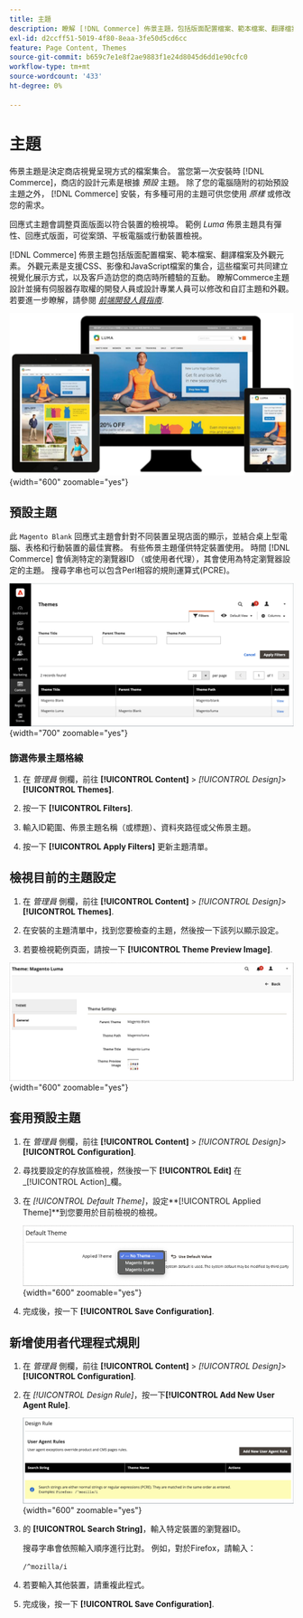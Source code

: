 ```yaml
---
title: 主題
description: 瞭解 [!DNL Commerce] 佈景主題，包括版面配置檔案、範本檔案、翻譯檔案，以及定義商店外觀的外觀。
exl-id: d2ccff51-5019-4f80-8eaa-3fe50d5cd6cc
feature: Page Content, Themes
source-git-commit: b659c7e1e8f2ae9883f1e24d8045d6dd1e90cfc0
workflow-type: tm+mt
source-wordcount: '433'
ht-degree: 0%

---
```


# 主題

佈景主題是決定商店視覺呈現方式的檔案集合。 當您第一次安裝時 [!DNL Commerce]，商店的設計元素是根據 _預設_ 主題。 除了您的電腦隨附的初始預設主題之外， [!DNL Commerce] 安裝，有多種可用的主題可供您使用 _原樣_ 或修改您的需求。

回應式主題會調整頁面版面以符合裝置的檢視埠。 範例 _Luma_ 佈景主題具有彈性、回應式版面，可從案頭、平板電腦或行動裝置檢視。

[!DNL Commerce] 佈景主題包括版面配置檔案、範本檔案、翻譯檔案及外觀元素。 外觀元素是支援CSS、影像和JavaScript檔案的集合，這些檔案可共同建立視覺化展示方式，以及客戶造訪您的商店時所體驗的互動。 瞭解Commerce主題設計並擁有伺服器存取權的開發人員或設計專業人員可以修改和自訂主題和外觀。 若要進一步瞭解，請參閱 [_前端開發人員指南_](https://developer.adobe.com/commerce/frontend-core/guide/themes/).

![Luma主題](./assets/design-responsive.png){width="600" zoomable="yes"}

## 預設主題

此 `Magento Blank` 回應式主題會針對不同裝置呈現店面的顯示，並結合桌上型電腦、表格和行動裝置的最佳實務。 有些佈景主題僅供特定裝置使用。 時間 [!DNL Commerce] 會偵測特定的瀏覽器ID （或使用者代理），其會使用為特定瀏覽器設定的主題。 搜尋字串也可以包含Perl相容的規則運算式(PCRE)。

![主題](./assets/themes.png){width="700" zoomable="yes"}

### 篩選佈景主題格線

1. 在 _管理員_ 側欄，前往 **[!UICONTROL Content]** > _[!UICONTROL Design]_>**[!UICONTROL Themes]**.

1. 按一下 **[!UICONTROL Filters]**.

1. 輸入ID範圍、佈景主題名稱（或標題）、資料夾路徑或父佈景主題。

1. 按一下 **[!UICONTROL Apply Filters]** 更新主題清單。

## 檢視目前的主題設定

1. 在 _管理員_ 側欄，前往 **[!UICONTROL Content]** > _[!UICONTROL Design]_>**[!UICONTROL Themes]**.

1. 在安裝的主題清單中，找到您要檢查的主題，然後按一下該列以顯示設定。

1. 若要檢視範例頁面，請按一下 **[!UICONTROL Theme Preview Image]**.

![預覽主題](./assets/theme-settings.png){width="600" zoomable="yes"}

## 套用預設主題

1. 在 _管理員_ 側欄，前往 **[!UICONTROL Content]** > _[!UICONTROL Design]_>**[!UICONTROL Configuration]**.

1. 尋找要設定的存放區檢視，然後按一下 **[!UICONTROL Edit]** 在 _[!UICONTROL Action]_欄。

1. 在 _[!UICONTROL Default Theme]_，設定&#x200B;**[!UICONTROL Applied Theme]**到您要用於目前檢視的檢視。

   ![套用的主題](./assets/theme-default-apply.png){width="600" zoomable="yes"}

1. 完成後，按一下 **[!UICONTROL Save Configuration]**.

## 新增使用者代理程式規則

1. 在 _管理員_ 側欄，前往 **[!UICONTROL Content]** > _[!UICONTROL Design]_>**[!UICONTROL Configuration]**.

1. 在 _[!UICONTROL Design Rule]_，按一下&#x200B;**[!UICONTROL Add New User Agent Rule]**.

   ![設計規則](./assets/theme-design-rule.png){width="600" zoomable="yes"}

1. 的 **[!UICONTROL Search String]**，輸入特定裝置的瀏覽器ID。

   搜尋字串會依照輸入順序進行比對。 例如，對於Firefox，請輸入：

   `/^mozilla/i`

1. 若要輸入其他裝置，請重複此程式。

1. 完成後，按一下 **[!UICONTROL Save Configuration]**.

